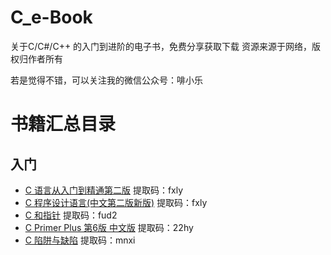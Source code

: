 # C_e-Book
关于C/C#/C++ 的入门到进阶的电子书，免费分享获取下载
资源来源于网络，版权归作者所有


若是觉得不错，可以关注我的微信公众号：啡小乐

# 书籍汇总目录
## 入门
* [C 语言从入门到精通第二版](https://pan.baidu.com/s/1S5nULiZ63RIuMyDEgfecmg) 提取码：fxly
* [C 程序设计语言(中文第二版新版)](https://pan.baidu.com/s/1e3N-6eV23WxgO1gMnCb5uw) 提取码：fxly
* [C 和指针](https://pan.baidu.com/s/1r15Nw9GCHzywA2Wfyds-rw) 提取码：fud2
* [C Primer Plus 第6版 中文版](https://pan.baidu.com/s/1sRrwlw86HKLzwe9p8yYdKw) 提取码：22hy
* [C 陷阱与缺陷](https://pan.baidu.com/s/1Aq0R-1S6xubeLJdK8_0xig) 提取码：mnxi
